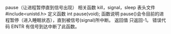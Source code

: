 pause（让进程暂停直到信号出现）
相关函数
kill，signal，sleep
表头文件
#include<unistd.h>
定义函数
int pause(void);
函数说明
pause()会令目前的进程暂停（进入睡眠状态），直到被信号(signal)所中断。
返回值
只返回-1。
错误代码
EINTR 有信号到达中断了此函数。